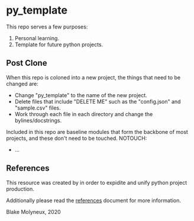 # py_template
This repo serves a few purposes:
1. Personal learning.
1. Template for future python projects.


## Post Clone
When this repo is coloned into a new project, the things that need to be changed are:

- Change "py_template" to the name of the new project.
- Delete files that include "DELETE ME" such as the "config.json" and "sample.csv" files.
- Work through each file in each directory and change the bylines/docstrings.

Included in this repo are baseline modules that form the backbone of most projects, and these don't need to be touched.
NOTOUCH:
- ...

## References
This resource was created by in order to expidite and unify python project production.

Additionally please read the [references](docs/references.md) document for more information.


Blake Molyneux, 2020